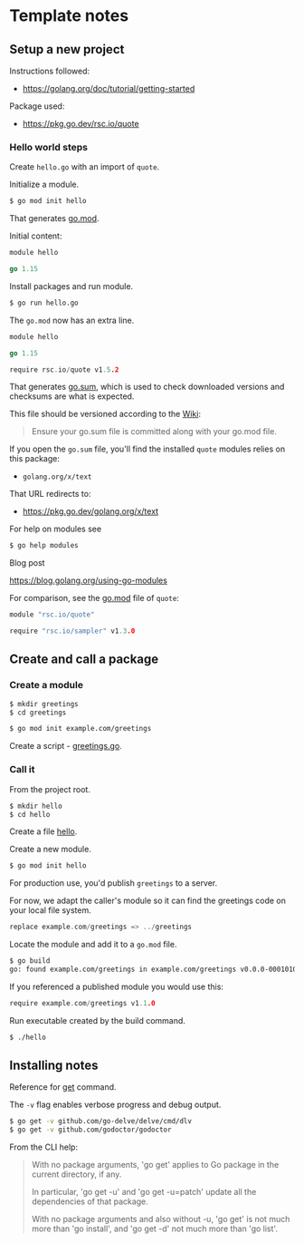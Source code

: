 # Template notes


## Setup a new project

Instructions followed:

- https://golang.org/doc/tutorial/getting-started

Package used:

- https://pkg.go.dev/rsc.io/quote

### Hello world steps

Create `hello.go` with an import of `quote`.

Initialize a module.

```sh
$ go mod init hello
```

That generates [go.mod](/go.mod).

Initial content:

```go
module hello

go 1.15
```

Install packages and run module.

```sh
$ go run hello.go
```

The `go.mod` now has an extra line.

```go
module hello

go 1.15

require rsc.io/quote v1.5.2
```

That generates [go.sum](/go.sum), which is used to check downloaded versions and checksums are what is expected.

This file should be versioned according to the [Wiki](https://github.com/golang/go/wiki/Modules#releasing-modules-all-versions):

> Ensure your go.sum file is committed along with your go.mod file.

If you open the `go.sum` file, you'll find the installed `quote` modules relies on this package:

- `golang.org/x/text`

That URL redirects to:

- https://pkg.go.dev/golang.org/x/text

For help on modules see

```sh
$ go help modules
```

Blog post

https://blog.golang.org/using-go-modules


For comparison, see the [go.mod](https://github.com/rsc/quote/blob/v1.5.2/go.mod) file of `quote`:

```go
module "rsc.io/quote"

require "rsc.io/sampler" v1.3.0
```


## Create and call a package

### Create a module

```sh
$ mkdir greetings
$ cd greetings
```

```sh
$ go mod init example.com/greetings
```

Create a script - [greetings.go](/greetings/go.mod).

### Call it

From the project root.

```sh
$ mkdir hello
$ cd hello
```

Create a file [hello](/hello/hello.go).

Create a new module.

```sh
$ go mod init hello
```

For production use, you'd publish `greetings` to a server.

For now, we adapt the caller's module so it can find the greetings code on your local file system.

```go
replace example.com/greetings => ../greetings
```

Locate the module and add it to a `go.mod` file.

```sh
$ go build
go: found example.com/greetings in example.com/greetings v0.0.0-00010101000000-000000000000
```

If you referenced a published module you would use this:

```go
require example.com/greetings v1.1.0
```

Run executable created by the build command.

```sh
$ ./hello
```


## Installing notes

Reference for [get](https://golang.org/pkg/cmd/go/internal/get/) command.

The `-v` flag enables verbose progress and debug output.

```sh
$ go get -v github.com/go-delve/delve/cmd/dlv
$ go get -v github.com/godoctor/godoctor
```

From the CLI help:

> With no package arguments, 'go get' applies to Go package in the
current directory, if any.
>
> In particular, 'go get -u' and 'go get -u=patch' update all the dependencies of that package.
>
> With no package arguments and also without -u, 'go get' is not much more than 'go install', and 'go get -d' not much more than 'go list'.
